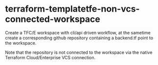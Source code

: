 # terraform-templatetfe-non-vcs-connected-workspace

Create a TFC/E workspace with cli/api driven workflow, at the sametime create a corresponding github repository containing a backend.tf point to the workspace.

Note that the repository is not connected to the workspace via the native Terraform Cloud/Enterprise VCS connection.
